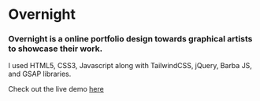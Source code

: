 # Overnight

### Overnight is a online portfolio design towards graphical artists to showcase their work.

I used HTML5, CSS3, Javascript along with TailwindCSS, jQuery, Barba JS, and GSAP libraries.

Check out the live demo [here](https://samadhilk.github.io/overnight/)